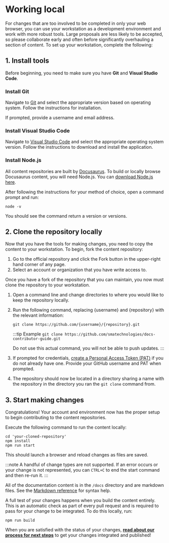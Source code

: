 # Working local

For changes that are too involved to be completed in only your web browser, you can use your workstation as a development environment and work with more robust tools.  Large proposals are less likely to be accepted, so please collaborate early and often before significantly overhauling a section of content.  To set up your workstation, complete the following:

## 1. Install tools

Before beginning, you need to make sure you have **Git** and **Visual Studio Code**.

### Install Git

Navigate to [Git](https://git-scm.com/downloads) and select the appropriate version based on operating system.  Follow the instructions for installation.

If prompted, provide a username and email address.

### Install Visual Studio Code

Navigate to [Visual Studio Code](https://code.visualstudio.com) and select the appropriate operating system version.  Follow the instructions to download and install the application.

### Install Node.js

All content repositories are built by [Docusaurus](https://docusaurus.io).  To build or locally browse Docusaurus content, you will need Node.js.  You can [download Node.js here](https://nodejs.org/en/download/).

After following the instructions for your method of choice, open a command prompt and run:

```shell
node -v
```

You should see the command return a version or versions.

## 2. Clone the repository locally

Now that you have the tools for making changes, you need to copy the content to your workstation.  To begin, fork the content repository:

1. Go to the official repository and click the Fork button in the upper-right hand corner of any page.
2. Select an account or organization that you have write access to.

Once you have a fork of the repository that you can maintain, you now must clone the repository to your workstation.

1. Open a command line and change directories to where you would like to keep the repository locally.
2. Run the following command, replacing {username} and {repository} with the relevant information:

   ```shell
   git clone https://github.com/{username}/{repository}.git
   ```

   :::tip Example
   `git clone https://github.com/smatechnologies/docs-contributor-guide.git`

   Do not use this actual command, you will not be able to push updates.
   :::

3. If prompted for credentials, [create a Personal Access Token (PAT)](https://docs.github.com/en/authentication/keeping-your-account-and-data-secure/creating-a-personal-access-token#creating-a-token) if you do not already have one.  Provide your GitHub username and PAT when prompted.

4. The repository should now be located in a directory sharing a name with the repository in the directory you ran the `git clone` command from.

## 3. Start making changes

Congratulations!  Your account and environment now has the proper setup to begin contributing to the content repositories.

Execute the following command to run the content locally:

```shell
cd 'your-cloned-repository'
npm install
npm run start
```

This should launch a browser and reload changes as files are saved.  

:::note
A handful of change types are not supported.  If an error occurs or your change is not represented, you can `CTRL+C` to end the start command and then re-run it.
:::

All of the documentation content is in the `/docs` directory and are markdown files.  See the [Markdown reference](reference.md) for syntax help.

A full test of your changes happens when you build the content entirely.  This is an automatic check as part of every pull request and is required to pass for your change to be integrated.  To do this locally, run:

```shell
npm run build
```

When you are satisfied with the status of your changes, [**read about our process for next steps**](process.md) to get your changes integrated and published!
